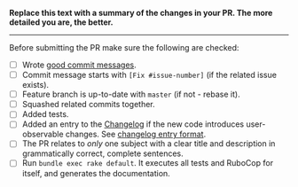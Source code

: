 **Replace this text with a summary of the changes in your PR.
The more detailed you are, the better.**

-----------------

Before submitting the PR make sure the following are checked:

* [ ] Wrote [good commit messages][1].
* [ ] Commit message starts with `[Fix #issue-number]` (if the related issue exists).
* [ ] Feature branch is up-to-date with `master` (if not - rebase it).
* [ ] Squashed related commits together.
* [ ] Added tests.
* [ ] Added an entry to the [Changelog](https://github.com/rubocop-hq/rubocop-performance/blob/master/CHANGELOG.md) if the new code introduces user-observable changes. See [changelog entry format](https://github.com/rubocop-hq/rubocop-performance/blob/master/CONTRIBUTING.md#changelog-entry-format).
* [ ] The PR relates to *only* one subject with a clear title
  and description in grammatically correct, complete sentences.
* [ ] Run `bundle exec rake default`. It executes all tests and RuboCop for itself, and generates the documentation.

[1]: https://chris.beams.io/posts/git-commit/
